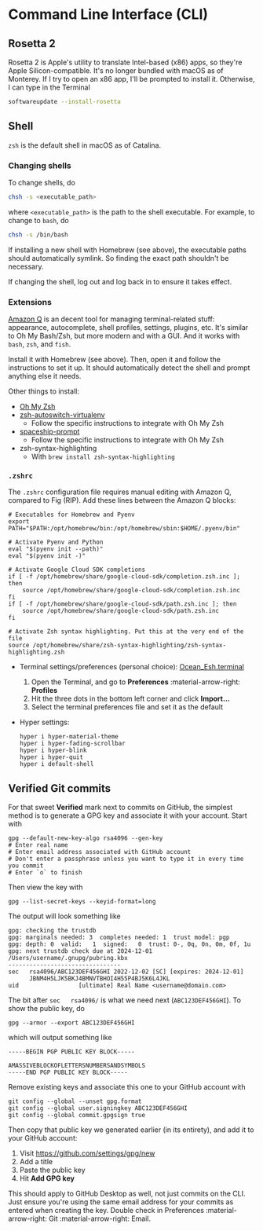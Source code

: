 # Command Line Interface (CLI)

## Rosetta 2

Rosetta 2 is Apple's utility to translate Intel-based (x86) apps, so they're Apple Silicon-compatible. It's no longer bundled with macOS as of Monterey. If I try to open an x86 app, I'll be prompted to install it. Otherwise, I can type in the Terminal

```sh
softwareupdate --install-rosetta
```

## Shell

`zsh` is the default shell in macOS as of Catalina.

### Changing shells

To change shells, do

```sh
chsh -s <executable_path>
```

where `<executable_path>` is the path to the shell executable. For example, to change to `bash`, do

```sh
chsh -s /bin/bash
```

If installing a new shell with Homebrew (see above), the executable paths should automatically symlink. So finding the exact path shouldn't be necessary.

If changing the shell, log out and log back in to ensure it takes effect.

### Extensions

[Amazon Q](https://aws.amazon.com/q/) is an decent tool for managing terminal-related stuff: appearance, autocomplete, shell profiles, settings, plugins, etc. It's similar to Oh My Bash/Zsh, but more modern and with a GUI. And it works with `bash`, `zsh`, and `fish`.

Install it with Homebrew (see above). Then, open it and follow the instructions to set it up. It should automatically detect the shell and prompt anything else it needs.

Other things to install:

- [Oh My Zsh](https://ohmyz.sh/)
- [zsh-autoswitch-virtualenv](https://github.com/MichaelAquilina/zsh-autoswitch-virtualenv)
    - Follow the specific instructions to integrate with Oh My Zsh
- [spaceship-prompt](https://github.com/spaceship-prompt/spaceship-prompt)
    - Follow the specific instructions to integrate with Oh My Zsh
- zsh-syntax-highlighting
    - With `brew install zsh-syntax-highlighting`

### `.zshrc`

The `.zshrc` configuration file requires manual editing with Amazon Q, compared to Fig (RIP). Add these lines between the Amazon Q blocks:

```shell
# Executables for Homebrew and Pyenv
export PATH="$PATH:/opt/homebrew/bin:/opt/homebrew/sbin:$HOME/.pyenv/bin"

# Activate Pyenv and Python
eval "$(pyenv init --path)"
eval "$(pyenv init -)"

# Activate Google Cloud SDK completions
if [ -f /opt/homebrew/share/google-cloud-sdk/completion.zsh.inc ]; then
    source /opt/homebrew/share/google-cloud-sdk/completion.zsh.inc
fi
if [ -f /opt/homebrew/share/google-cloud-sdk/path.zsh.inc ]; then
    source /opt/homebrew/share/google-cloud-sdk/path.zsh.inc
fi

# Activate Zsh syntax highlighting. Put this at the very end of the file
source /opt/homebrew/share/zsh-syntax-highlighting/zsh-syntax-highlighting.zsh
```

- Terminal settings/preferences (personal choice): [Ocean_Esh.terminal]
    1. Open the Terminal, and go to **Preferences** :material-arrow-right: **Profiles**
    2. Hit the three dots in the bottom left corner and click **Import...**
    3. Select the terminal preferences file and set it as the default

- Hyper settings:

    ```shell
    hyper i hyper-material-theme
    hyper i hyper-fading-scrollbar
    hyper i hyper-blink
    hyper i hyper-quit
    hyper i default-shell
    ```

## Verified Git commits

For that sweet **Verified** mark next to commits on GitHub, the simplest method is to generate a GPG key and associate it with your account. Start with

```shell
gpg --default-new-key-algo rsa4096 --gen-key
# Enter real name
# Enter email address associated with GitHub account
# Don't enter a passphrase unless you want to type it in every time you commit
# Enter `o` to finish
```

Then view the key with

```shell
gpg --list-secret-keys --keyid-format=long
```

The output will look something like

```text
gpg: checking the trustdb
gpg: marginals needed: 3  completes needed: 1  trust model: pgp
gpg: depth: 0  valid:   1  signed:   0  trust: 0-, 0q, 0n, 0m, 0f, 1u
gpg: next trustdb check due at 2024-12-01
/Users/username/.gnupg/pubring.kbx
--------------------------------
sec   rsa4096/ABC123DEF456GHI 2022-12-02 [SC] [expires: 2024-12-01]
      JBNM4H5LJK5BKJ4BMNVTBHOI4H55P4BJ5K6L4JKL
uid                 [ultimate] Real Name <username@domain.com>
```

The bit after `sec   rsa4096/` is what we need next (`ABC123DEF456GHI`). To show the public key, do

```shell
gpg --armor --export ABC123DEF456GHI
```

which will output something like

```text
-----BEGIN PGP PUBLIC KEY BLOCK-----

AMASSIVEBLOCKOFLETTERSNUMBERSANDSYMBOLS
-----END PGP PUBLIC KEY BLOCK-----
```

Remove existing keys and associate this one to your GitHub account with

```shell
git config --global --unset gpg.format
git config --global user.signingkey ABC123DEF456GHI
git config --global commit.gpgsign true
```

Then copy that public key we generated earlier (in its entirety), and add it to your GitHub account:

1. Visit <https://github.com/settings/gpg/new>
2. Add a title
3. Paste the public key
4. Hit **Add GPG key**

This should apply to GitHub Desktop as well, not just commits on the CLI. Just ensure you're using the same email address for your commits as entered when creating the key. Double check in Preferences :material-arrow-right: Git :material-arrow-right: Email.

[Ocean_Esh.terminal]: https://github.com/eshwen/macOS-setup/blob/main/Ocean_Esh.terminal